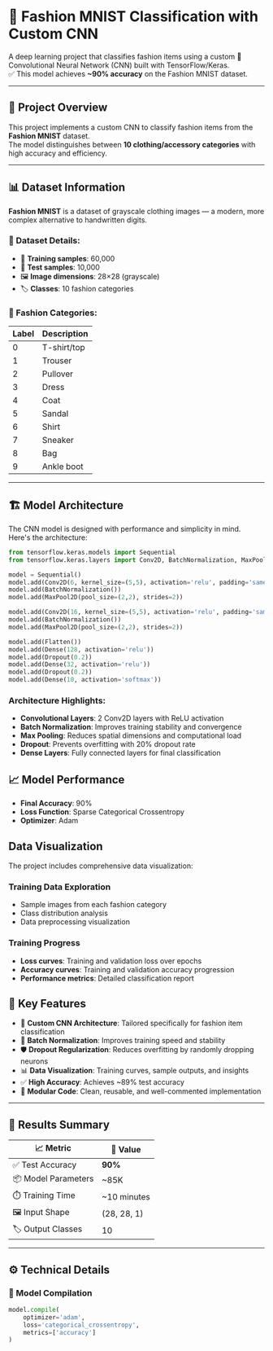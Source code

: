 # 👗 Fashion MNIST Classification with Custom CNN

A deep learning project that classifies fashion items using a custom 🧠 Convolutional Neural Network (CNN) built with TensorFlow/Keras.  
✅ This model achieves **~90% accuracy** on the Fashion MNIST dataset.

---

## 🎯 Project Overview

This project implements a custom CNN to classify fashion items from the **Fashion MNIST** dataset.  
The model distinguishes between **10 clothing/accessory categories** with high accuracy and efficiency.

---

## 📊 Dataset Information

**Fashion MNIST** is a dataset of grayscale clothing images — a modern, more complex alternative to handwritten digits.

### 🔢 Dataset Details:
- 🧵 **Training samples**: 60,000  
- 🧪 **Test samples**: 10,000  
- 🖼️ **Image dimensions**: 28×28 (grayscale)  
- 🏷️ **Classes**: 10 fashion categories

### 🧾 Fashion Categories:
| Label | Description   |
|-------|---------------|
| 0     | T-shirt/top   |
| 1     | Trouser       |
| 2     | Pullover      |
| 3     | Dress         |
| 4     | Coat          |
| 5     | Sandal        |
| 6     | Shirt         |
| 7     | Sneaker       |
| 8     | Bag           |
| 9     | Ankle boot    |

---

## 🏗️ Model Architecture

The CNN model is designed with performance and simplicity in mind. Here's the architecture:

```python
from tensorflow.keras.models import Sequential
from tensorflow.keras.layers import Conv2D, BatchNormalization, MaxPool2D, Flatten, Dense, Dropout

model = Sequential()
model.add(Conv2D(6, kernel_size=(5,5), activation='relu', padding='same', input_shape=(28,28,1)))
model.add(BatchNormalization())
model.add(MaxPool2D(pool_size=(2,2), strides=2))

model.add(Conv2D(16, kernel_size=(5,5), activation='relu', padding='same'))
model.add(BatchNormalization())
model.add(MaxPool2D(pool_size=(2,2), strides=2))

model.add(Flatten())
model.add(Dense(128, activation='relu'))
model.add(Dropout(0.2))
model.add(Dense(32, activation='relu'))
model.add(Dropout(0.2))
model.add(Dense(10, activation='softmax'))
```
### Architecture Highlights:
- **Convolutional Layers**: 2 Conv2D layers with ReLU activation
- **Batch Normalization**: Improves training stability and convergence
- **Max Pooling**: Reduces spatial dimensions and computational load
- **Dropout**: Prevents overfitting with 20% dropout rate
- **Dense Layers**: Fully connected layers for final classification

## 📈 Model Performance

- **Final Accuracy**: 90%
- **Loss Function**: Sparse Categorical Crossentropy
- **Optimizer**: Adam

## Data Visualization

The project includes comprehensive data visualization:

### Training Data Exploration
- Sample images from each fashion category
- Class distribution analysis
- Data preprocessing visualization

### Training Progress
- **Loss curves**: Training and validation loss over epochs
- **Accuracy curves**: Training and validation accuracy progression
- **Performance metrics**: Detailed classification report

## 🌟 Key Features

- 🧠 **Custom CNN Architecture**: Tailored specifically for fashion item classification  
- 🧪 **Batch Normalization**: Improves training speed and stability  
- 🛡️ **Dropout Regularization**: Reduces overfitting by randomly dropping neurons  
- 📊 **Data Visualization**: Training curves, sample outputs, and insights  
- ✅ **High Accuracy**: Achieves ~89% test accuracy  
- 🧱 **Modular Code**: Clean, reusable, and well-commented implementation  

---

## 📌 Results Summary

| 📈 Metric            | 🔢 Value       |
|----------------------|----------------|
| ✅ Test Accuracy      | **90%**        |
| 📦 Model Parameters   | ~85K           |
| ⏱️ Training Time      | ~10 minutes    |
| 🖼️ Input Shape        | (28, 28, 1)    |
| 🏷️ Output Classes     | 10             |

---

## ⚙️ Technical Details

### 🔧 Model Compilation
```python
model.compile(
    optimizer='adam',
    loss='categorical_crossentropy',
    metrics=['accuracy']
)
